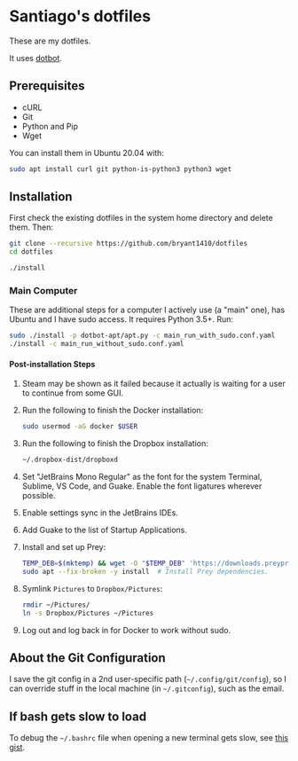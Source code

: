 # Santiago's dotfiles

These are my dotfiles.

It uses [dotbot](https://github.com/anishathalye/dotbot).

## Prerequisites

* cURL
* Git
* Python and Pip
* Wget

You can install them in Ubuntu 20.04 with:

```bash
sudo apt install curl git python-is-python3 python3 wget
```

## Installation

First check the existing dotfiles in the system home directory and delete them. Then:

```bash
git clone --recursive https://github.com/bryant1410/dotfiles
cd dotfiles

./install
```

### Main Computer

These are additional steps for a computer I actively use (a "main" one), has Ubuntu and I have sudo access. It requires Python 3.5+. Run:

```bash
sudo ./install -p dotbot-apt/apt.py -c main_run_with_sudo.conf.yaml
./install -c main_run_without_sudo.conf.yaml
```

#### Post-installation Steps

1. Steam may be shown as it failed because it actually is waiting for a user to continue from some GUI.

2. Run the following to finish the Docker installation:

    ```bash
    sudo usermod -aG docker $USER
    ```

3. Run the following to finish the Dropbox installation:

    ```bash
    ~/.dropbox-dist/dropboxd
    ```

4. Set "JetBrains Mono Regular" as the font for the system Terminal, Sublime, VS Code, and Guake. Enable the font ligatures wherever possible.

5. Enable settings sync in the JetBrains IDEs.

6. Add Guake to the list of Startup Applications.

7. Install and set up Prey:

    ```bash
    TEMP_DEB=$(mktemp) && wget -O "$TEMP_DEB" 'https://downloads.preyproject.com/prey-client-releases/node-client/1.9.2/prey_1.9.2_amd64.deb' && sudo dpkg --skip-same-version -i "$TEMP_DEB" && rm -f "$TEMP_DEB"
    sudo apt --fix-broken -y install  # Install Prey dependencies.
    ```

8. Symlink `Pictures` to `Dropbox/Pictures`:

    ```bash
    rmdir ~/Pictures/
    ln -s Dropbox/Pictures ~/Pictures
    ```

9. Log out and log back in for Docker to work without sudo.

## About the Git Configuration

I save the git config in a 2nd user-specific path (`~/.config/git/config`), so I can override stuff in the local machine (in `~/.gitconfig`), such as the email. 

## If bash gets slow to load

To debug the `~/.bashrc` file when opening a new terminal gets slow, see [this gist](https://gist.github.com/bryant1410/fa9c595c599afa763f055ee72b2f7944).
